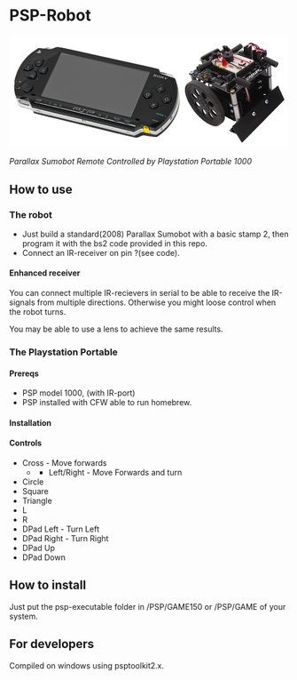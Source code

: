 # PSP-Robot
[![An illustration of the project](./docs/images/robot-psp.png)](./docs/images/robot-psp.png)

*Parallax Sumobot Remote Controlled by Playstation Portable 1000*

## How to use
### The robot
- Just build a standard(2008) Parallax Sumobot with a basic stamp 2, then program it with the bs2 code provided in this repo.
- Connect an IR-receiver on pin ?(see code).

#### Enhanced receiver
You can connect multiple IR-recievers in serial to be able to receive the IR-signals from multiple directions. Otherwise you might loose control when the robot turns.

You may be able to use a lens to achieve the same results.

### The Playstation Portable
#### Prereqs

- PSP model 1000, (with IR-port)
- PSP installed with CFW able to run homebrew.

#### Installation
#### Controls

- Cross - Move forwards
	- + Left/Right - Move Forwards and turn
- Circle
- Square
- Triangle
- L
- R
- DPad Left - Turn Left
- DPad Right - Turn Right
- DPad Up
- DPad Down

## How to install
Just put the psp-executable folder in /PSP/GAME150  or /PSP/GAME of your system.

## For developers
Compiled on windows using psptoolkit2.x.